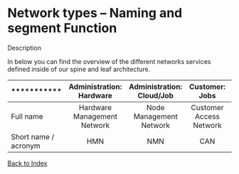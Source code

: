 # Network types – Naming and segment Function

Description

In below you can find the overview of the different networks services defined inside of our spine and leaf architecture.

| ***********          |  Administration: Hardware   | Administration: Cloud/Job |     Customer: Jobs      |  Customer: Administration   |              Storage |
|:---------------------|:---------------------------:|:-------------------------:|:-----------------------:|:---------------------------:|---------------------:|
| Full name            | Hardware Management Network |  Node Management Network  | Customer Access Network | Customer Management Network | Storage User Network |
| Short name / acronym |             HMN             |            NMN            |           CAN           |             CMN             |                  SUN |

[Back to Index](../README.md)

